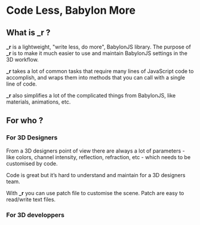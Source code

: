 # Code Less, Babylon More

## What is \_r ?

**\_r** is a lightweight, "write less, do more", BabylonJS library. The purpose of **\_r** is to make it much easier to use and maintain BabylonJS settings in the 3D workflow.

**\_r** takes a lot of common tasks that require many lines of JavaScript code to accomplish, and wraps them into methods that you can call with a single line of code.

**\_r** also simplifies a lot of the complicated things from BabylonJS, like materials, animations,  etc.

## For who ?

### For 3D Designers

From a 3D designers point of view there are always a lot of parameters - like colors, channel intensity, reflection, refraction, etc - which needs to be customised by code.

Code is great but it’s hard to understand and maintain for a 3D designers team.

With **\_r** you can use patch file to customise the scene. Patch are easy to read/write text files.

### For 3D developpers
